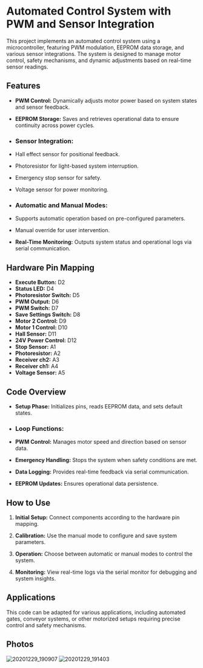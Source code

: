 # Automated Control System with PWM and Sensor Integration

This project implements an automated control system using a microcontroller, featuring PWM modulation, EEPROM data storage, and various sensor integrations. The system is designed to manage motor control, safety mechanisms, and dynamic adjustments based on real-time sensor readings.

## Features

- **PWM Control:** Dynamically adjusts motor power based on system states and sensor feedback.

- **EEPROM Storage:** Saves and retrieves operational data to ensure continuity across power cycles.

- ### Sensor Integration:

 - Hall effect sensor for positional feedback.

 - Photoresistor for light-based system interruption.

 - Emergency stop sensor for safety.

 - Voltage sensor for power monitoring.


- ### Automatic and Manual Modes:

 - Supports automatic operation based on pre-configured parameters.

 - Manual override for user intervention.


- **Real-Time Monitoring:** Outputs system status and operational logs via serial communication.


## Hardware Pin Mapping

- **Execute Button:** D2
- **Status LED:** D4
- **Photoresistor Switch:** D5
- **PWM Output:** D6
- **PWM Switch:** D7
- **Save Settings Switch:** D8
- **Motor 2 Control:** D9
- **Motor 1 Control:** D10
- **Hall Sensor:** D11
- **24V Power Control:** D12
- **Stop Sensor:** A1
- **Photoresistor:** A2
- **Receiver ch2:** A3
- **Receiver ch1:** A4
- **Voltage Sensor:** A5


## Code Overview

- **Setup Phase:** Initializes pins, reads EEPROM data, and sets default states.

- ### Loop Functions:

 - **PWM Control:** Manages motor speed and direction based on sensor data.

 - **Emergency Handling:** Stops the system when safety conditions are met.

 - **Data Logging:** Provides real-time feedback via serial communication.

 - **EEPROM Updates:** Ensures operational data persistence.



## How to Use

1. **Initial Setup:** Connect components according to the hardware pin mapping.


2. **Calibration:** Use the manual mode to configure and save system parameters.


3. **Operation:** Choose between automatic or manual modes to control the system.


4. **Monitoring:** View real-time logs via the serial monitor for debugging and system insights.



## Applications

This code can be adapted for various applications, including automated gates, conveyor systems, or other motorized setups requiring precise control and safety mechanisms.

## Photos

![20201229_190907](https://github.com/user-attachments/assets/34eb36d3-d4e2-4830-8478-0801c2f72f7b)
![20201229_191403](https://github.com/user-attachments/assets/3ce568cd-cd64-4ef8-afa7-02ad9b83d453)
